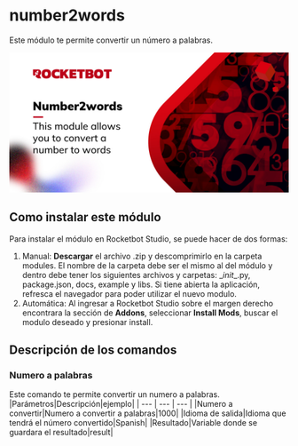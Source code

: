 # number2words
  
Este módulo te permite convertir un número a palabras.  


  
![banner](imgs/Banner_number2words.jpg)
## Como instalar este módulo
  
Para instalar el módulo en Rocketbot Studio, se puede hacer de dos formas:
1. Manual: __Descargar__ el archivo .zip y descomprimirlo en la carpeta modules. El nombre de la carpeta debe ser el mismo al del módulo y dentro debe tener los siguientes archivos y carpetas: \__init__.py, package.json, docs, example y libs. Si tiene abierta la aplicación, refresca el navegador para poder utilizar el nuevo modulo.
2. Automática: Al ingresar a Rocketbot Studio sobre el margen derecho encontrara la sección de **Addons**, seleccionar **Install Mods**, buscar el modulo deseado y presionar install.  


## Descripción de los comandos

### Numero a palabras
  
Este comando te permite convertir un numero a palabras.
|Parámetros|Descripción|ejemplo|
| --- | --- | --- |
|Numero a convertir|Numero a convertir a palabras|1000|
|Idioma de salida|Idioma que tendrá el número convertido|Spanish|
|Resultado|Variable donde se guardara el resultado|result|
